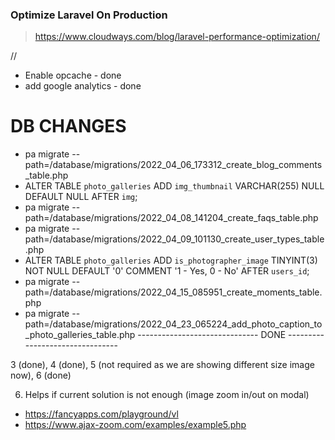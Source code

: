 ### Optimize Laravel On Production
> https://www.cloudways.com/blog/laravel-performance-optimization/

//
* Enable opcache - done
* add google analytics - done


# DB CHANGES
* pa migrate --path=/database/migrations/2022_04_06_173312_create_blog_comments_table.php
* ALTER TABLE `photo_galleries` ADD `img_thumbnail` VARCHAR(255) NULL DEFAULT NULL AFTER `img`;
* pa migrate --path=/database/migrations/2022_04_08_141204_create_faqs_table.php
* pa migrate --path=/database/migrations/2022_04_09_101130_create_user_types_table.php
* ALTER TABLE `photo_galleries` ADD `is_photographer_image` TINYINT(3) NOT NULL DEFAULT '0' COMMENT '1 - Yes, 0 - No' AFTER `users_id`;
* pa migrate --path=/database/migrations/2022_04_15_085951_create_moments_table.php
* pa migrate --path=/database/migrations/2022_04_23_065224_add_photo_caption_to_photo_galleries_table.php
------------------------------ DONE --------------------------------





3 (done), 4 (done), 5 (not required as we are showing different size image now), 6 (done)

6. Helps if current solution is not enough (image zoom in/out on modal)
* https://fancyapps.com/playground/vl
* https://www.ajax-zoom.com/examples/example5.php
